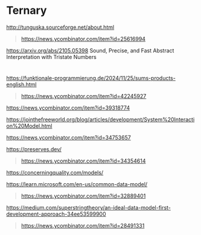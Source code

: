 # Ternary
http://tunguska.sourceforge.net/about.html
> https://news.ycombinator.com/item?id=25616994

https://arxiv.org/abs/2105.05398 Sound, Precise, and Fast Abstract Interpretation with Tristate Numbers

#
https://funktionale-programmierung.de/2024/11/25/sums-products-english.html
> https://news.ycombinator.com/item?id=42245927

https://news.ycombinator.com/item?id=39318774

https://jointhefreeworld.org/blog/articles/development/System%20Interaction%20Model.html

https://news.ycombinator.com/item?id=34753657

https://preserves.dev/
> https://news.ycombinator.com/item?id=34354614

https://concerningquality.com/models/

https://learn.microsoft.com/en-us/common-data-model/
> https://news.ycombinator.com/item?id=32889401

https://medium.com/superstringtheory/an-ideal-data-model-first-development-approach-34ee53599900
> https://news.ycombinator.com/item?id=28491331